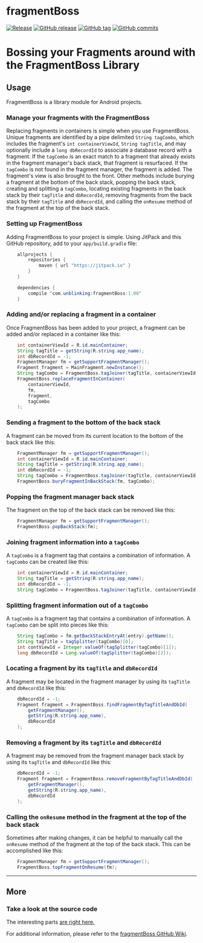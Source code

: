 # fragmentBoss  

[![Release](https://jitpack.io/v/com.unblinking/fragmentBoss.svg)](https://jitpack.io/#com.unblinking/fragmentBoss) [![GitHub release](https://img.shields.io/github/release/unblinking/fragmentBoss.svg)](https://github.com/unblinking/fragmentBoss/releases)  [![GitHub tag](https://img.shields.io/github/tag/unblinking/fragmentBoss.svg)](https://github.com/unblinking/fragmentBoss/tags)  [![GitHub commits](https://img.shields.io/github/commits-since/unblinking/fragmentBoss/v1.0.1.svg)](https://github.com/unblinking/fragmentBoss/commits/master)  

# Bossing your Fragments around with the FragmentBoss Library  

## Usage  

FragmentBoss is a library module for Android projects.  

### Manage your fragments with the FragmentBoss  

Replacing fragments in containers is simple when you use FragmentBoss. Unique fragments are identified by a pipe delimited `String tagCombo`, which includes the fragment's `int containerViewId`, `String tagTitle`, and may optionally include a `long dbRecordId` to associate a database record with a fragment.  If the `tagCombo` is an exact match to a fragment that already exists in the fragment manager's back stack, that fragment is resurfaced. If the `tagCombo` is not found in the fragment manager, the fragment is added. The fragment's view is also brought to the front. Other methods include burying a fragment at the bottom of the back stack, popping the back stack, creating and splitting a `tagCombo`, locating existing fragments in the back stack by their `tagTitle` and `dbRecordId`, removing fragments from the back stack by their `tagTitle` and `dbRecordId`, and calling the `onResume` method of the fragment at the top of the back stack.

### Setting up FragmentBoss
Adding FragmentBoss to your project is simple. Using JitPack and this GitHub repository, add to your `app/build.gradle` file:

```java
    allprojects {
        repositories {
            maven { url "https://jitpack.io" }
        }
    }

    dependencies {
        compile 'com.unblinking:fragmentBoss:1.00'
    }
```

### Adding and/or replacing a fragment in a container
Once FragmentBoss has been added to your project, a fragment can be added and/or replaced in a container like this:

```java
    int containerViewId = R.id.mainContainer;
    String tagTitle = getString(R.string.app_name);
    int dbRecordId = -1;
    FragmentManager fm = getSupportFragmentManager();
    Fragment fragment = MainFragment.newInstance();
    String tagCombo = FragmentBoss.tagJoiner(tagTitle, containerViewId, dbRecordId);
    FragmentBoss.replaceFragmentInContainer(
        containerViewId,
        fm,
        fragment,
        tagCombo
    );
```

### Sending a fragment to the bottom of the back stack
A fragment can be moved from its current location to the bottom of the back stack like this:

```java
    FragmentManager fm = getSupportFragmentManager();
    int containerViewId = R.id.mainContainer;
    String tagTitle = getString(R.string.app_name);
    int dbRecordId = -1;
    String tagCombo = FragmentBoss.tagJoiner(tagTitle, containerViewId, dbRecordId);
    FragmentBoss.buryFragmentInBackStack(fm, tagCombo);
```

### Popping the fragment manager back stack
The fragment on the top of the back stack can be removed like this:

```java
    FragmentManager fm = getSupportFragmentManager();
    FragmentBoss.popBackStack(fm);
```

### Joining fragment information into a `tagCombo`
A `tagCombo` is a fragment tag that contains a combination of information. A `tagCombo` can be created like this:

```java
    int containerViewId = R.id.mainContainer;
    String tagTitle = getString(R.string.app_name);
    int dbRecordId = -1;
    String tagCombo = FragmentBoss.tagJoiner(tagTitle, containerViewId, dbRecordId);
```

### Splitting fragment information out of a `tagCombo`
A `tagCombo` is a fragment tag that contains a combination of information. A `tagCombo` can be split into pieces like this:

```java
    String tagCombo = fm.getBackStackEntryAt(entry).getName();
    String tagTitle = tagSplitter(tagCombo)[0];
    int contViewId = Integer.valueOf(tagSplitter(tagCombo)[1]);
    long dbRecordId = Long.valueOf(tagSplitter(tagCombo)[2]);
```

### Locating a fragment by its `tagTitle` and `dbRecordId`
A fragment may be located in the fragment manager by using its `tagTitle` and `dbRecordId` like this:

```java
    dbRecordId = -1;
    Fragment fragment = FragmentBoss.findFragmentByTagTitleAndDbId(
        getFragmentManager(),
        getString(R.string.app_name),
        dbRecordId
    );
```

### Removing a fragment by its `tagTitle` and `dbRecordId`
A fragment may be removed from the fragment manager back stack by using its `tagTitle` and `dbRecordId` like this:

```java
    dbRecordId = -1;
    Fragment fragment = FragmentBoss.removeFragmentByTagTitleAndDbId(
        getFragmentManager(),
        getString(R.string.app_name),
        dbRecordId
    );
```

### Calling the `onResume` method in the fragment at the top of the back stack
Sometimes after making changes, it can be helpful to manually call the `onResume` method of the fragment at the top of the back stack. This can be accomplished like this:

```java
    FragmentManager fm = getSupportFragmentManager();
    FragmentBoss.topFragmentOnResume(fm);
```

---

## More

### Take a look at the source code
The interesting parts [are right here.](../blob/master/fragmentboss/src/main/java/com/unblinking/fragmentboss/FragmentBoss.java)

For additional information, please refer to the [fragmentBoss GitHub Wiki](https://github.com/unblinking/fragmentBoss/wiki).  
